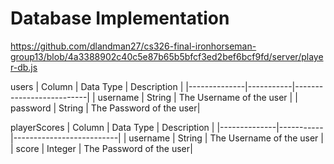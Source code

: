 # Database Implementation
https://github.com/dlandman27/cs326-final-ironhorseman-group13/blob/4a3388902c40c5e87b65b5bfcf3ed2bef6bcf9fd/server/player-db.js

users
| Column       | Data Type | Description              |
|--------------|-----------|--------------------------|
| username     | String    | The Username of the user |
| password     | String    | The Password  of the user|

playerScores
| Column       | Data Type | Description              |
|--------------|-----------|--------------------------|
| username     | String    | The Username of the user |
| score        | Integer    | The Password  of the user|


